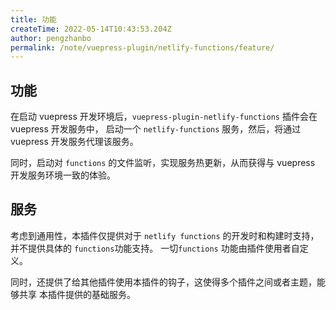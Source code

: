 ```yaml
---
title: 功能
createTime: 2022-05-14T10:43:53.204Z
author: pengzhanbo
permalink: /note/vuepress-plugin/netlify-functions/feature/
---
```


## 功能

在启动 vuepress 开发环境后，`vuepress-plugin-netlify-functions` 插件会在 vuepress 开发服务中，
启动一个 `netlify-functions` 服务，然后，将通过 vuepress 开发服务代理该服务。 

同时，启动对 `functions` 的文件监听，实现服务热更新，从而获得与 vuepress 开发服务环境一致的体验。

## 服务

考虑到通用性，本插件仅提供对于 `netlify functions` 的开发时和构建时支持，并不提供具体的 `functions`功能支持。
一切`functions` 功能由插件使用者自定义。

同时，还提供了给其他插件使用本插件的钩子，这使得多个插件之间或者主题，能够共享 本插件提供的基础服务。
